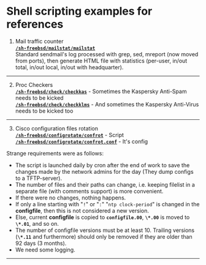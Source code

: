 # Shell scripting examples for references
1. Mail traffic counter    
[**`/sh-freebsd/mailstat/mailstat`**](https://github.com/wildfielded/samples-shell/blob/master/sh-freebsd/mailstat/mailstat)    
Standard sendmail's log processed with grep, sed, mreport (now moved from ports),
then generate HTML file with statistics (per-user, in/out total, in/out local,
in/out with headquarter).    
----
2. Proc Checkers    
[**`/sh-freebsd/check/checkkas`**](https://github.com/wildfielded/samples-shell/blob/master/sh-freebsd/check/checkkas) - Sometimes the Kaspersky Anti-Spam needs to be kicked    
[**`/sh-freebsd/check/checkklms`**](https://github.com/wildfielded/samples-shell/blob/master/sh-freebsd/check/checkklms) - And sometimes the Kaspersky Anti-Virus needs to be kicked too    
----
3. Cisco configuration files rotation    
[**`/sh-freebsd/configrotate/confrot`**](https://github.com/wildfielded/samples-shell/blob/master/sh-freebsd/configrotate/confrot) - Script    
[**`/sh-freebsd/configrotate/confrot.conf`**](https://github.com/wildfielded/samples-shell/blob/master/sh-freebsd/configrotate/confrot.conf) - It's config    

Strange requirements were as follows:    
- The script is launched daily by cron after the end of work to save the changes made by the network admins for the day (They dump configs to a TFTP-server).
- The number of files and their paths can change, i.e. keeping filelist in a separate file (with comments support) is more convenient.
- If there were no changes, nothing happens.
- If only a line starting with "`!`" or "`:`" "`ntp clock-period`" is changed in the **configfile**, then this is not considered a new version.
- Else, current **configfile** is copied to **`configfile.00`**, **`\*.00`** is moved to **`\*.01`**, and so on.
- The number of configfile versions must be at least 10. Trailing versions (**`\*.11`** and furthermore) should only be removed if they are older than 92 days (3 months).
- We need some logging.
----
